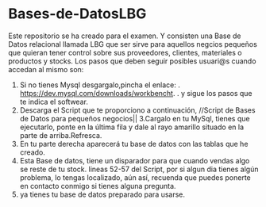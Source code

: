 # Bases-de-DatosLBG
Este repositorio se ha creado para el examen.
Y consisten una Base de Datos relacional llamada LBG que ser sirve para aquellos negcios pequeños que quieran tener control sobre sus proveedores, clientes, materiales o productos y stocks. Los pasos que deben seguir posibles usuari@s cuando accedan al mismo son:
1. Si no tienes Mysql desgargalo,pincha el enlace:
.  https://dev.mysql.com/downloads/workbencht.
.  y sigue los pasos que te indica el softwear.
 2. Descarga el Script que te proporciono a continuación, //Script de Bases de Datos para pequeños negocios||
 3.Cargalo en tu MySql, tienes que ejecutarlo, ponte en la última fila y dale al rayo amarillo situado en la parte de arriba.Refresca.
 4. En tu parte derecha aparecerá tu base de datos con las tablas que he creado.
 5. Esta Base de datos, tiene un disparador para que cuando vendas algo se reste de tu stock. lineas 52-57 del Script, por si algun dia tienes algún problema, lo tengas localizado, aún así, recuenda que puedes ponerte en contacto conmigo si tienes alguna pregunta.
 6.   ya tienes tu base de datos preparado para usarse.
   

